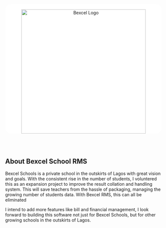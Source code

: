 <br>
<br>

<p align="center" style="background-color: #fff;border-radius: 20px;"><a href="https://bexcel-schools.vercel.app/" target="_blank"><br><img src="https://bexcel-schools.vercel.app/images/logo.png" width="400" alt="Bexcel Logo"></a><br></p>

<br>
<br>

## About Bexcel School RMS

Bexcel Schools is a private school in the outskirts of Lagos with great vision and goals. With the consistent rise in the number of students, I voluntered this as an expansion project to improve the result collation and handling system. This will save teachers from the hassle of packaging, managing the growing number of students data. With Bexcel RMS, this can all be eliminated

I intend to add more features like bill and financial management, I look forward to building this software not just for Bexcel Schools, but for other growing schools in the outskirts of Lagos.
